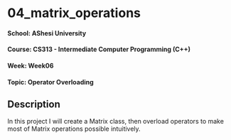 # 04_matrix_operations

#### School: AShesi University
#### Course: CS313 - Intermediate Computer Programming (C++)
#### Week: Week06
#### Topic: Operator Overloading


## Description
In this project I will create a Matrix class, then overload  operators to make most of Matrix operations possible intuitively.
